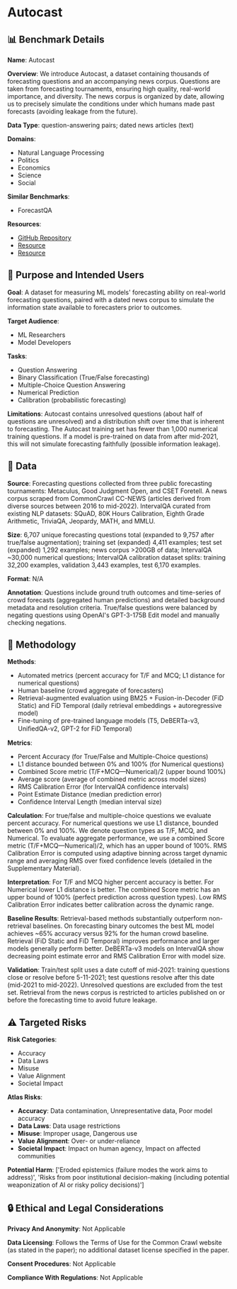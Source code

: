 # Autocast

## 📊 Benchmark Details

**Name**: Autocast

**Overview**: We introduce Autocast, a dataset containing thousands of forecasting questions and an accompanying news corpus. Questions are taken from forecasting tournaments, ensuring high quality, real-world importance, and diversity. The news corpus is organized by date, allowing us to precisely simulate the conditions under which humans made past forecasts (avoiding leakage from the future).

**Data Type**: question-answering pairs; dated news articles (text)

**Domains**:
- Natural Language Processing
- Politics
- Economics
- Science
- Social

**Similar Benchmarks**:
- ForecastQA

**Resources**:
- [GitHub Repository](https://github.com/andyzoujm/autocast)
- [Resource](https://arxiv.org/abs/2206.15474)
- [Resource](https://data.commoncrawl.org/crawl-data/CC-NEWS/index.html)

## 🎯 Purpose and Intended Users

**Goal**: A dataset for measuring ML models' forecasting ability on real-world forecasting questions, paired with a dated news corpus to simulate the information state available to forecasters prior to outcomes.

**Target Audience**:
- ML Researchers
- Model Developers

**Tasks**:
- Question Answering
- Binary Classification (True/False forecasting)
- Multiple-Choice Question Answering
- Numerical Prediction
- Calibration (probabilistic forecasting)

**Limitations**: Autocast contains unresolved questions (about half of questions are unresolved) and a distribution shift over time that is inherent to forecasting. The Autocast training set has fewer than 1,000 numerical training questions. If a model is pre-trained on data from after mid-2021, this will not simulate forecasting faithfully (possible information leakage).

## 💾 Data

**Source**: Forecasting questions collected from three public forecasting tournaments: Metaculus, Good Judgment Open, and CSET Foretell. A news corpus scraped from CommonCrawl CC-NEWS (articles derived from diverse sources between 2016 to mid-2022). IntervalQA curated from existing NLP datasets: SQuAD, 80K Hours Calibration, Eighth Grade Arithmetic, TriviaQA, Jeopardy, MATH, and MMLU.

**Size**: 6,707 unique forecasting questions total (expanded to 9,757 after true/false augmentation); training set (expanded) 4,411 examples; test set (expanded) 1,292 examples; news corpus >200GB of data; IntervalQA ~30,000 numerical questions; IntervalQA calibration dataset splits: training 32,200 examples, validation 3,443 examples, test 6,170 examples.

**Format**: N/A

**Annotation**: Questions include ground truth outcomes and time-series of crowd forecasts (aggregated human predictions) and detailed background metadata and resolution criteria. True/false questions were balanced by negating questions using OpenAI's GPT-3-175B Edit model and manually checking negations.

## 🔬 Methodology

**Methods**:
- Automated metrics (percent accuracy for T/F and MCQ; L1 distance for numerical questions)
- Human baseline (crowd aggregate of forecasters)
- Retrieval-augmented evaluation using BM25 + Fusion-in-Decoder (FiD Static) and FiD Temporal (daily retrieval embeddings + autoregressive model)
- Fine-tuning of pre-trained language models (T5, DeBERTa-v3, UniﬁedQA-v2, GPT-2 for FiD Temporal)

**Metrics**:
- Percent Accuracy (for True/False and Multiple-Choice questions)
- L1 distance bounded between 0% and 100% (for Numerical questions)
- Combined Score metric (T/F+MCQ—Numerical)/2 (upper bound 100%)
- Average score (average of combined metric across model sizes)
- RMS Calibration Error (for IntervalQA confidence intervals)
- Point Estimate Distance (median prediction error)
- Confidence Interval Length (median interval size)

**Calculation**: For true/false and multiple-choice questions we evaluate percent accuracy. For numerical questions we use L1 distance, bounded between 0% and 100%. We denote question types as T/F, MCQ, and Numerical. To evaluate aggregate performance, we use a combined Score metric (T/F+MCQ—Numerical)/2, which has an upper bound of 100%. RMS Calibration Error is computed using adaptive binning across target dynamic range and averaging RMS over fixed confidence levels (detailed in the Supplementary Material).

**Interpretation**: For T/F and MCQ higher percent accuracy is better. For Numerical lower L1 distance is better. The combined Score metric has an upper bound of 100% (perfect prediction across question types). Low RMS Calibration Error indicates better calibration across the dynamic range.

**Baseline Results**: Retrieval-based methods substantially outperform non-retrieval baselines. On forecasting binary outcomes the best ML model achieves ~65% accuracy versus 92% for the human crowd baseline. Retrieval (FiD Static and FiD Temporal) improves performance and larger models generally perform better. DeBERTa-v3 models on IntervalQA show decreasing point estimate error and RMS Calibration Error with model size.

**Validation**: Train/test split uses a date cutoff of mid-2021: training questions close or resolve before 5-11-2021; test questions resolve after this date (mid-2021 to mid-2022). Unresolved questions are excluded from the test set. Retrieval from the news corpus is restricted to articles published on or before the forecasting time to avoid future leakage.

## ⚠️ Targeted Risks

**Risk Categories**:
- Accuracy
- Data Laws
- Misuse
- Value Alignment
- Societal Impact

**Atlas Risks**:
- **Accuracy**: Data contamination, Unrepresentative data, Poor model accuracy
- **Data Laws**: Data usage restrictions
- **Misuse**: Improper usage, Dangerous use
- **Value Alignment**: Over- or under-reliance
- **Societal Impact**: Impact on human agency, Impact on affected communities

**Potential Harm**: ['Eroded epistemics (failure modes the work aims to address)', 'Risks from poor institutional decision-making (including potential weaponization of AI or risky policy decisions)']

## 🔒 Ethical and Legal Considerations

**Privacy And Anonymity**: Not Applicable

**Data Licensing**: Follows the Terms of Use for the Common Crawl website (as stated in the paper); no additional dataset license specified in the paper.

**Consent Procedures**: Not Applicable

**Compliance With Regulations**: Not Applicable
